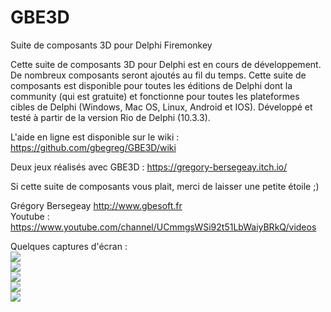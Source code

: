 # GBE3D
Suite de composants 3D pour Delphi Firemonkey

Cette suite de composants 3D pour Delphi est en cours de développement. De nombreux composants seront ajoutés au fil du temps.
Cette suite de composants est disponible pour toutes les éditions de Delphi dont la community (qui est gratuite) et fonctionne
pour toutes les plateformes cibles de Delphi (Windows, Mac OS, Linux, Android et IOS).
Développé et testé à partir de la version Rio de Delphi (10.3.3).

L'aide en ligne est disponible sur le wiki : https://github.com/gbegreg/GBE3D/wiki

Deux jeux réalisés avec GBE3D : https://gregory-bersegeay.itch.io/

Si cette suite de composants vous plait, merci de laisser une petite étoile ;)

Grégory Bersegeay http://www.gbesoft.fr <br>
Youtube : https://www.youtube.com/channel/UCmmgsWSi92t51LbWaiyBRkQ/videos

Quelques captures d'écran :<br>
<img src="https://github.com/gbegreg/GBE3D/blob/master/img/cubemap.png"><br>
<img src="https://github.com/gbegreg/GBE3D/blob/master/img/grass.png"><br>
<img src="https://github.com/gbegreg/GBE3D/blob/master/img/heightmap.png"><br>
<img src="https://github.com/gbegreg/GBE3D/blob/master/img/viewport3D.png"><br>
<img src="https://github.com/gbegreg/GBE3D/blob/master/img/sphereExtend.png"><br>
